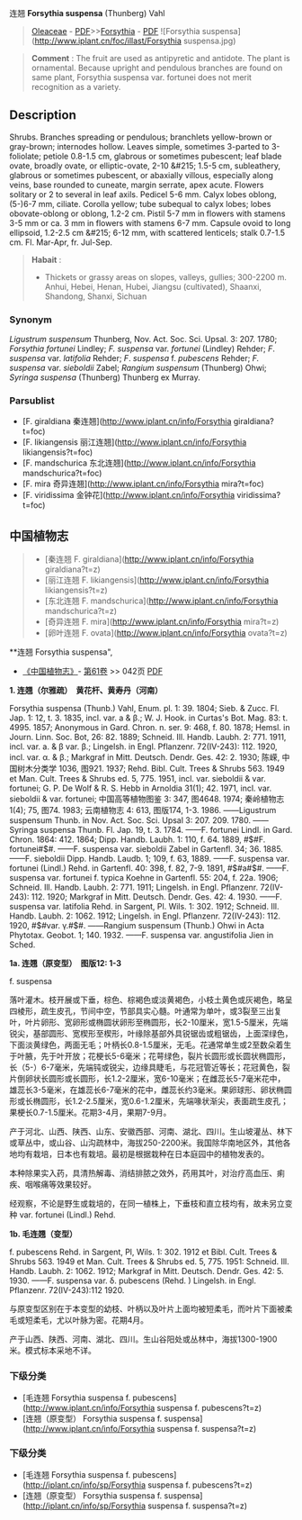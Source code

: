 连翘 **Forsythia suspensa** (Thunberg) Vahl

> [Oleaceae](http://www.iplant.cn/info/Oleaceae?t=foc) - [PDF](http://www.iplant.cn/foc/pdf/Oleaceae.pdf)>>[Forsythia](http://www.iplant.cn/info/Forsythia?t=foc) - [PDF](http://www.iplant.cn/foc/pdf/Forsythia.pdf)
![Forsythia suspensa](http://www.iplant.cn/foc/illast/Forsythia suspensa.jpg)


> **Comment** : 
> The fruit are used as antipyretic and antidote. The plant is ornamental.
> Because upright and pendulous branches are found on same plant, Forsythia suspensa var. fortunei does not merit recognition as a variety.

## Description

Shrubs. Branches spreading or pendulous; branchlets yellow-brown or gray-brown; internodes hollow. Leaves simple, sometimes 3-parted to 3-foliolate; petiole 0.8-1.5 cm, glabrous or sometimes pubescent; leaf blade ovate, broadly ovate, or elliptic-ovate, 2-10 &amp;#215; 1.5-5 cm, subleathery, glabrous or sometimes pubescent, or abaxially villous, especially along veins, base rounded to cuneate, margin serrate, apex acute. Flowers solitary or 2 to several in leaf axils. Pedicel 5-6 mm. Calyx lobes oblong, (5-)6-7 mm, ciliate. Corolla yellow; tube subequal to calyx lobes; lobes obovate-oblong or oblong, 1.2-2 cm. Pistil 5-7 mm in flowers with stamens 3-5 mm or ca. 3 mm in flowers with stamens 6-7 mm. Capsule ovoid to long ellipsoid, 1.2-2.5 cm &amp;#215; 6-12 mm, with scattered lenticels; stalk 0.7-1.5 cm. Fl. Mar-Apr, fr. Jul-Sep.


> **Habait** : 
>* Thickets or grassy areas on slopes, valleys, gullies; 300-2200 m. Anhui, Hebei, Henan, Hubei, Jiangsu (cultivated), Shaanxi, Shandong, Shanxi, Sichuan

### Synonym
*Ligustrum suspensum* Thunberg, Nov. Act. Soc. Sci. Upsal. 3: 207. 1780; *Forsythia fortunei* Lindley; *F. suspensa* var. *fortunei* (Lindley) Rehder; *F*. *suspensa* var. *latifolia* Rehder; *F*. *suspensa* f. *pubescens* Rehder; *F. suspensa* var. *sieboldii* Zabel; *Rangium suspensum* (Thunberg) Ohwi; *Syringa suspensa* (Thunberg) Thunberg ex Murray.

### Parsublist

* [F.  giraldiana  秦连翘](http://www.iplant.cn/info/Forsythia giraldiana?t=foc)
* [F.  likiangensis  丽江连翘](http://www.iplant.cn/info/Forsythia likiangensis?t=foc)
* [F.  mandschurica  东北连翘](http://www.iplant.cn/info/Forsythia mandschurica?t=foc)
* [F.  mira  奇异连翘](http://www.iplant.cn/info/Forsythia mira?t=foc)
* [F.  viridissima  金钟花](http://www.iplant.cn/info/Forsythia viridissima?t=foc)


## 中国植物志

> * [秦连翘  F.  giraldiana](http://www.iplant.cn/info/Forsythia giraldiana?t=z)
> * [丽江连翘  F.  likiangensis](http://www.iplant.cn/info/Forsythia likiangensis?t=z)
> * [东北连翘  F.  mandschurica](http://www.iplant.cn/info/Forsythia mandschurica?t=z)
> * [奇异连翘  F.  mira](http://www.iplant.cn/info/Forsythia mira?t=z)
> * [卵叶连翘  F.  ovata](http://www.iplant.cn/info/Forsythia ovata?t=z)


**连翘 Forsythia suspensa",


* [《中国植物志》](http://www.iplant.cn/frps)- [第61卷](http://www.iplant.cn/frps/vol/61) >> 042页 [PDF](http://www.iplant.cn/frps/pdf/61/042.PDF)


**1. 连翘（尔雅疏）　黄花杆、黄寿丹（河南）**

Forsythia suspensa (Thunb.) Vahl, Enum. pl. 1: 39. 1804; Sieb. & Zucc. Fl. Jap. 1: 12, t. 3. 1835, incl. var. a & β.; W. J. Hook. in Curtas's Bot. Mag. 83: t. 4995. 1857; Anonymous in Gard. Chron. n. ser. 9: 468, f. 80. 1878; Hemsl. in Journ. Linn. Soc. Bot, 26: 82. 1889; Schneid. Ill. Handb. Laubh. 2: 771. 1911, incl. var. a. & β var. β.; Lingelsh. in Engl. Pflanzenr. 72(IV-243): 112. 1920, incl. var. α. & β.; Markgraf in Mitt. Deutsch. Dendr. Ges. 42: 2. 1930; 陈嵘, 中国树木分类学 1036, 图921. 1937; Rehd. Bibl. Cult. Trees & Shrubs 563. 1949 et Man. Cult. Trees & Shrubs ed. 5, 775. 1951, incl. var. sieboldii & var. fortunei; G. P. De Wolf & R. S. Hebb in Arnoldia 31(1); 42. 1971, incl. var. sieboldii & var. fortunei; 中国高等植物图鉴 3: 347, 图4648. 1974; 秦岭植物志 1(4); 75, 图74. 1983; 云南植物志 4: 613, 图版174, 1-3. 1986. ——Ligustrum suspensum Thunb. in Nov. Act. Soc. Sci. Upsal 3: 207. 209. 1780. ——Syringa suspensa Thunb. Fl. Jap. 19, t. 3. 1784. ——F. fortunei Lindl. in Gard. Chron. 1864: 412. 1864; Dipp. Handb. Laubh. 1: 110, f. 64. 1889, #$#F. fortunei#$#. ——F. suspensa var. sieboldii Zabel in Gartenfl. 34; 36. 1885. ——F. sieboldii Dipp. Handb. Laudb. 1; 109, f. 63, 1889. ——F. suspensa var. fortunei (Lindl.) Rehd. in Gartenfl. 40: 398, f. 82, 7-9. 1891, #$#a#$#. ——F. suspensa var. fortunei f. typica Koehne in Gartenfl. 55: 204, f. 22a. 1906; Schneid. Ill. Handb. Laubh. 2: 771. 1911; Lingelsh. in Engl. Pflanzenr. 72(IV-243): 112. 1920; Markgraf in Mitt. Deutsch. Dendr. Ges. 42: 4. 1930. ——F. suspensa var. latifolia Rehd. in Sargent, Pl. Wils. 1: 302. 1912; Schneid. Ill. Handb. Laubh. 2: 1062. 1912; Lingelsh. in Engl. Pflanzenr. 72(IV-243): 112. 1920, #$#var. γ.#$#. ——Rangium suspensum (Thunb.) Ohwi in Acta Phytotax. Geobot. 1; 140. 1932. ——F. suspensa var. angustifolia Jien in Sched.

**1a. 连翘（原变型）　图版12: 1-3**

f. suspensa

落叶灌木。枝开展或下垂，棕色、棕褐色或淡黄褐色，小枝土黄色或灰褐色，略呈四棱形，疏生皮孔，节间中空，节部具实心髓。叶通常为单叶，或3裂至三出复叶，叶片卵形、宽卵形或椭圆状卵形至椭圆形，长2-10厘米，宽1.5-5厘米，先端锐尖，基部圆形、宽楔形至楔形，叶缘除基部外具锐锯齿或粗锯齿，上面深绿色，下面淡黄绿色，两面无毛；叶柄长0.8-1.5厘米，无毛。花通常单生或2至数朵着生于叶腋，先于叶开放；花梗长5-6毫米；花萼绿色，裂片长圆形或长圆状椭圆形，长（5-）6-7毫米，先端钝或锐尖，边缘具睫毛，与花冠管近等长；花冠黄色，裂片倒卵状长圆形或长圆形，长1.2-2厘米，宽6-10毫米；在雌蕊长5-7毫米花中，雄蕊长3-5毫米，在雄蕊长6-7毫米的花中，雌蕊长约3毫米。果卵球形、卵状椭圆形或长椭圆形，长1.2-2.5厘米，宽0.6-1.2厘米，先端喙状渐尖，表面疏生皮孔；果梗长0.7-1.5厘米。花期3-4月，果期7-9月。

产于河北、山西、陕西、山东、安徽西部、河南、湖北、四川。生山坡灌丛、林下或草丛中，或山谷、山沟疏林中，海拔250-2200米。我国除华南地区外，其他各地均有栽培，日本也有栽培。最初是根据栽种在日本庭园中的植物发表的。

本种除果实入药，具清热解毒、消结排脓之效外，药用其叶，对治疗高血压、痢疾、咽喉痛等效果较好。

经观察，不论是野生或栽培的，在同一植株上，下垂枝和直立枝均有，故未另立变种 var. fortunei (Lindl.) Rehd.

**1b. 毛连翘（变型）**

f. pubescens Rehd. in Sargent, Pl, Wils. 1: 302. 1912 et Bibl. Cult. Trees & Shrubs 563. 1949 et Man. Cult. Trees & Shrubs ed. 5, 775. 1951: Schneid. Ill. Handb. Laubh. 2: 1062. 1912; Markgraf in Mitt. Deutsch. Dendr. Ges. 42: 5. 1930. ——F. suspensa var. δ. pubescens (Rehd. ) Lingelsh. in Engl. Pflanzenr. 72(IV-243):112 1920.

与原变型区别在于本变型的幼枝、叶柄以及叶片上面均被短柔毛，而叶片下面被柔毛或短柔毛，尤以叶脉为密。花期4月。

产于山西、陕西、河南、湖北、四川。生山谷阳处或丛林中，海拔1300-1900米。模式标本采地不详。

### 下级分类
* [毛连翘  Forsythia suspensa f. pubescens](http://www.iplant.cn/info/Forsythia suspensa f. pubescens?t=z)
* [连翘（原变型）  Forsythia suspensa f. suspensa](http://www.iplant.cn/info/Forsythia suspensa f. suspensa?t=z)

### 下级分类
* [毛连翘  Forsythia suspensa f. pubescens](http://iplant.cn/info/sp/Forsythia suspensa f. pubescens?t=z)
* [连翘（原变型）  Forsythia suspensa f. suspensa](http://iplant.cn/info/sp/Forsythia suspensa f. suspensa?t=z)
